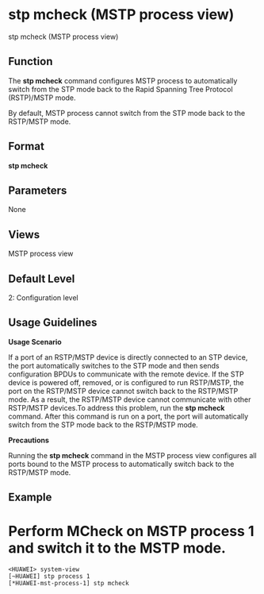 stp mcheck (MSTP process view)
==============================

stp mcheck (MSTP process view)

Function
--------



The **stp mcheck** command configures MSTP process to automatically switch from the STP mode back to the Rapid Spanning Tree Protocol (RSTP)/MSTP mode.



By default, MSTP process cannot switch from the STP mode back to the RSTP/MSTP mode.


Format
------

**stp mcheck**


Parameters
----------

None

Views
-----

MSTP process view


Default Level
-------------

2: Configuration level


Usage Guidelines
----------------

**Usage Scenario**



If a port of an RSTP/MSTP device is directly connected to an STP device, the port automatically switches to the STP mode and then sends configuration BPDUs to communicate with the remote device. If the STP device is powered off, removed, or is configured to run RSTP/MSTP, the port on the RSTP/MSTP device cannot switch back to the RSTP/MSTP mode. As a result, the RSTP/MSTP device cannot communicate with other RSTP/MSTP devices.To address this problem, run the **stp mcheck** command. After this command is run on a port, the port will automatically switch from the STP mode back to the RSTP/MSTP mode.



**Precautions**



Running the **stp mcheck** command in the MSTP process view configures all ports bound to the MSTP process to automatically switch back to the RSTP/MSTP mode.




Example
-------

# Perform MCheck on MSTP process 1 and switch it to the MSTP mode.
```
<HUAWEI> system-view
[~HUAWEI] stp process 1
[*HUAWEI-mst-process-1] stp mcheck

```